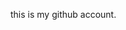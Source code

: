 this is my github account.
<!---
09jjas/09jjas is a ✨ special ✨ repository because its `README.md` (this file) appears on your GitHub profile.
You can click the Preview link to take a look at your changes.
--->
